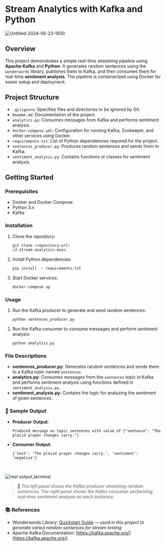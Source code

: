 # Stream Analytics with Kafka and Python

![Untitled-2024-06-23-1930](https://github.com/andrewsuadnya/PROJECT8-DataEngineering-DigitalSkola/assets/90898706/cf1f385a-2381-4c0c-b5af-1c048d4d8f0f)

## Overview
This project demonstrates a simple real-time streaming pipeline using **Apache Kafka** and **Python**. It generates random sentences using the `wonderwords` library, publishes them to Kafka, and then consumes them for real-time **sentiment analysis**. The pipeline is containerized using Docker for easier setup and deployment.

## Project Structure
- `.gitignore`: Specifies files and directories to be ignored by Git.
- `Readme.md`: Documentation of the project.
- `analytics.py`: Consumes messages from Kafka and performs sentiment analysis.
- `docker-compose.yml`: Configuration for running Kafka, Zookeeper, and other services using Docker.
- `requirements.txt`: List of Python dependencies required for the project.
- `sentences_producer.py`: Produces random sentences and sends them to Kafka.
- `sentiment_analysis.py`: Contains functions or classes for sentiment analysis.

## Getting Started

### Prerequisites
- Docker and Docker Compose
- Python 3.x
- Kafka

### Installation
1. Clone the repository:
   ```bash
   git clone <repository-url>
   cd stream-analytics-main
   ```

2. Install Python dependencies:
   ```bash
   pip install -r requirements.txt
   ```

3. Start Docker services:
   ```bash
   docker-compose up
   ```

### Usage

1. Run the Kafka producer to generate and send random sentences:
   ```bash
   python sentences_producer.py
   ```

2. Run the Kafka consumer to consume messages and perform sentiment analysis:
   ```bash
   python analytics.py
   ```

### File Descriptions

- **sentences_producer.py**: Generates random sentences and sends them to a Kafka topic named `sentences`.
- **analytics.py**: Consumes messages from the `sentences` topic in Kafka and performs sentiment analysis using functions defined in `sentiment_analysis.py`.
- **sentiment_analysis.py**: Contains the logic for analyzing the sentiment of given sentences.

### 🧪 Sample Output

- **Producer Output**:
  ```
  Produced message on topic sentences with value of {"sentence": "The placid prayer changes carry."}
  ```

- **Consumer Output**:
  ```
  {'text': 'The placid prayer changes carry.', 'sentiment': 'negative'}
  ```
<br>

![real output_terminal](https://github.com/user-attachments/assets/0272417b-ab22-43e3-8ec1-9bda05fdd0b2)
> 📸 *The left panel shows the Kafka producer streaming random sentences. The right panel shows the Kafka consumer performing real-time sentiment analysis on each sentence.*

### 📚 References

* Wonderwords Library: [Quickstart Guide](https://wonderwords.readthedocs.io/en/latest/quickstart.html#the-randomsentence-class) — *used in this project to generate varied random sentences for stream testing*
* Apache Kafka Documentation: [https://kafka.apache.org/](https://kafka.apache.org/)
